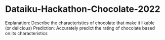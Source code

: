 # Dataiku-Hackathon-Chocolate-2022
Explanation: Describe the characteristics of chocolate that make it likable (or delicious) Prediction: Accurately predict the rating of chocolate based on its characteristics
